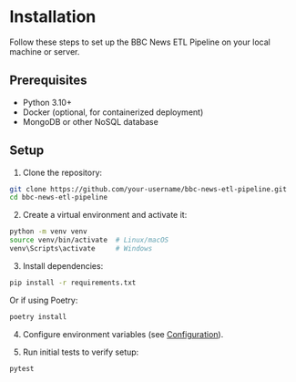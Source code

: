 # Installation

Follow these steps to set up the BBC News ETL Pipeline on your local machine or server.

## Prerequisites

- Python 3.10+
- Docker (optional, for containerized deployment)
- MongoDB or other NoSQL database

## Setup

1. Clone the repository:

```bash
git clone https://github.com/your-username/bbc-news-etl-pipeline.git
cd bbc-news-etl-pipeline
```

2. Create a virtual environment and activate it:


```bash
python -m venv venv
source venv/bin/activate  # Linux/macOS
venv\Scripts\activate     # Windows
```

3. Install dependencies:

```bash
pip install -r requirements.txt
```

Or if using Poetry:

```bash
poetry install
```

4. Configure environment variables (see [Configuration]()).

5. Run initial tests to verify setup:

```bash
pytest
```

